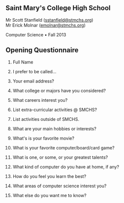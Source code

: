 ## Saint Mary's College High School
Mr Scott Stanfield  (sstanfield@stmchs.org)  
Mr Erick Molnar     (emolnar@stmchs.org)  

Computer Science • Fall 2013

## Opening Questionnaire

1. Full Name  

2. I prefer to be called...  

3. Your email address?  

4. What college or majors have you considered?  

5. What careers interest you?  

6. List extra-curricular activities @ SMCHS?  

7. List activities outside of SMCHS.  

8. What are your main hobbies or interests?  

9. What's is your favorite movie?  

10. What is your favorite computer/board/card game?  

11. What is one, or some, or your greatest talents?  

12. What kind of computer do you have at home, if any?  

13. How do you feel you learn the best?  

14. What areas of computer science interest you?  

15. What else do you want me to know?  



